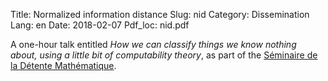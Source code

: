 Title: Normalized information distance
Slug: nid
Category: Dissemination
Lang: en
Date: 2018-02-07
Pdf_loc: nid.pdf

A one-hour talk entitled _How we can classify things we know nothing about, using a little bit of computability theory_,
as part of the [Séminaire de la Détente Mathématique](https://mmi-lyon.fr/?site_conference=detente-mathematique).